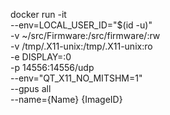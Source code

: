 docker run -it \
--env=LOCAL_USER_ID="$(id -u)" \
-v ~/src/Firmware:/src/firmware/:rw \
-v /tmp/.X11-unix:/tmp/.X11-unix:ro \
-e DISPLAY=:0 \
-p 14556:14556/udp \
--env="QT_X11_NO_MITSHM=1" \
--gpus all \
--name={Name} {ImageID}